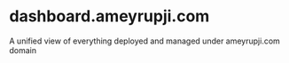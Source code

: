 # dashboard.ameyrupji.com
A unified view of everything deployed and managed under ameyrupji.com domain
